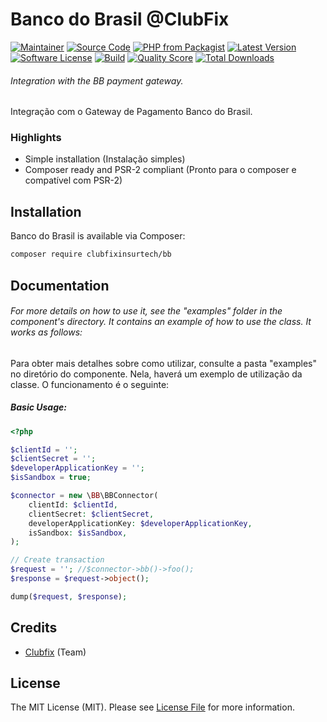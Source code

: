 # Banco do Brasil @ClubFix

[![Maintainer](http://img.shields.io/badge/maintainer-@clubfixinsurtech-blue.svg?style=flat-square)](https://twitter.com/WilderAmorim)
[![Source Code](http://img.shields.io/badge/source-clubfixinsurtech/bb-blue.svg?style=flat-square)](https://github.com/clubfixinsurtech/bb)
[![PHP from Packagist](https://img.shields.io/packagist/php-v/clubfixinsurtech/bb.svg?style=flat-square)](https://packagist.org/packages/clubfixinsurtech/bb)
[![Latest Version](https://img.shields.io/github/release/clubfixinsurtech/bb.svg?style=flat-square)](https://github.com/clubfixinsurtech/bb/releases)
[![Software License](https://img.shields.io/badge/license-MIT-brightgreen.svg?style=flat-square)](LICENSE)
[![Build](https://img.shields.io/scrutinizer/build/g/clubfixinsurtech/bb.svg?style=flat-square)](https://scrutinizer-ci.com/g/clubfixinsurtech/bb)
[![Quality Score](https://img.shields.io/scrutinizer/g/clubfixinsurtech/bb.svg?style=flat-square)](https://scrutinizer-ci.com/g/clubfixinsurtech/bb)
[![Total Downloads](https://img.shields.io/packagist/dt/clubfixinsurtech/bb.svg?style=flat-square)](https://packagist.org/packages/clubfixinsurtech/bb)

###### Integration with the BB payment gateway.

Integração com o Gateway de Pagamento Banco do Brasil.

### Highlights

- Simple installation (Instalação simples)
- Composer ready and PSR-2 compliant (Pronto para o composer e compatível com PSR-2)

## Installation

Banco do Brasil is available via Composer:

```bash
composer require clubfixinsurtech/bb
```

## Documentation

###### For more details on how to use it, see the "examples" folder in the component's directory. It contains an example of how to use the class. It works as follows:

Para obter mais detalhes sobre como utilizar, consulte a pasta "examples" no diretório do componente. Nela, haverá um exemplo de utilização da classe. O funcionamento é o seguinte:

##### Basic Usage:

```php
<?php

$clientId = '';
$clientSecret = '';
$developerApplicationKey = '';
$isSandbox = true;

$connector = new \BB\BBConnector(
    clientId: $clientId,
    clientSecret: $clientSecret,
    developerApplicationKey: $developerApplicationKey,
    isSandbox: $isSandbox,
);

// Create transaction
$request = ''; //$connector->bb()->foo();
$response = $request->object();

dump($request, $response);
```

## Credits

- [Clubfix](https://clubfix.com.br) (Team)

## License

The MIT License (MIT). Please see [License File](https://github.com/clubfixinsurtech/bb/blob/master/LICENSE) for more information.